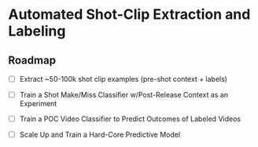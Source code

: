 # Automated Shot-Clip Extraction and Labeling


## Roadmap
- [ ] Extract ~50-100k shot clip examples (pre-shot context + labels)
- [ ] Train a Shot Make/Miss Classifier w/Post-Release Context as an Experiment
- [ ] Train a POC Video Classifier to Predict Outcomes of Labeled Videos
- [ ] Scale Up and Train a Hard-Core Predictive Model

